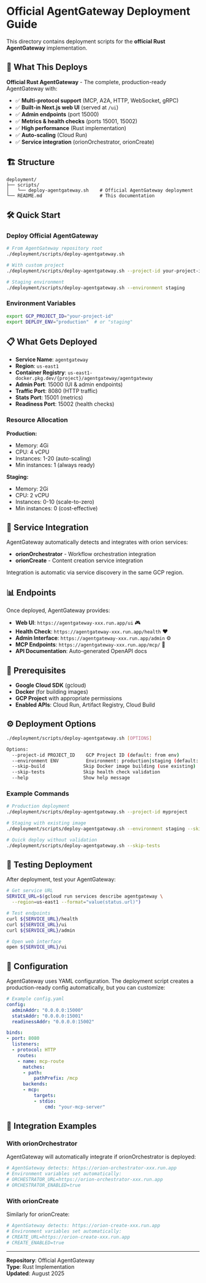 # Official AgentGateway Deployment Guide

This directory contains deployment scripts for the **official Rust AgentGateway** implementation.

## 🚀 What This Deploys

**Official Rust AgentGateway** - The complete, production-ready AgentGateway with:

- ✅ **Multi-protocol support** (MCP, A2A, HTTP, WebSocket, gRPC)
- ✅ **Built-in Next.js web UI** (served at `/ui`)
- ✅ **Admin endpoints** (port 15000)
- ✅ **Metrics & health checks** (ports 15001, 15002)
- ✅ **High performance** (Rust implementation)
- ✅ **Auto-scaling** (Cloud Run)
- ✅ **Service integration** (orionOrchestrator, orionCreate)

## 🏗️ Structure

```
deployment/
├── scripts/
│   └── deploy-agentgateway.sh    # Official AgentGateway deployment
└── README.md                     # This documentation
```

## 🛠️ Quick Start

### Deploy Official AgentGateway

```bash
# From AgentGateway repository root
./deployment/scripts/deploy-agentgateway.sh

# With custom project
./deployment/scripts/deploy-agentgateway.sh --project-id your-project-id

# Staging environment
./deployment/scripts/deploy-agentgateway.sh --environment staging
```

### Environment Variables

```bash
export GCP_PROJECT_ID="your-project-id"
export DEPLOY_ENV="production"  # or "staging"
```

## 📋 What Gets Deployed

- **Service Name**: `agentgateway`
- **Region**: `us-east1` 
- **Container Registry**: `us-east1-docker.pkg.dev/{project}/agentgateway/agentgateway`
- **Admin Port**: 15000 (UI & admin endpoints)
- **Traffic Port**: 8080 (HTTP traffic)
- **Stats Port**: 15001 (metrics)
- **Readiness Port**: 15002 (health checks)

### Resource Allocation

**Production:**
- Memory: 4Gi
- CPU: 4 vCPU
- Instances: 1-20 (auto-scaling)
- Min instances: 1 (always ready)

**Staging:**
- Memory: 2Gi
- CPU: 2 vCPU
- Instances: 0-10 (scale-to-zero)
- Min instances: 0 (cost-effective)

## 🔗 Service Integration

AgentGateway automatically detects and integrates with orion services:
- **orionOrchestrator** - Workflow orchestration integration
- **orionCreate** - Content creation service integration

Integration is automatic via service discovery in the same GCP region.

## 📊 Endpoints

Once deployed, AgentGateway provides:

- **Web UI**: `https://agentgateway-xxx.run.app/ui` 🎮
- **Health Check**: `https://agentgateway-xxx.run.app/health` ❤️
- **Admin Interface**: `https://agentgateway-xxx.run.app/admin` ⚙️
- **MCP Endpoints**: `https://agentgateway-xxx.run.app/mcp/` 🤖
- **API Documentation**: Auto-generated OpenAPI docs

## 🎯 Prerequisites

- **Google Cloud SDK** (gcloud)
- **Docker** (for building images)
- **GCP Project** with appropriate permissions
- **Enabled APIs**: Cloud Run, Artifact Registry, Cloud Build

## ⚙️ Deployment Options

```bash
./deployment/scripts/deploy-agentgateway.sh [OPTIONS]

Options:
  --project-id PROJECT_ID    GCP Project ID (default: from env)
  --environment ENV          Environment: production|staging (default: production)
  --skip-build              Skip Docker image building (use existing)
  --skip-tests              Skip health check validation
  --help                    Show help message
```

### Example Commands

```bash
# Production deployment
./deployment/scripts/deploy-agentgateway.sh --project-id myproject

# Staging with existing image
./deployment/scripts/deploy-agentgateway.sh --environment staging --skip-build

# Quick deploy without validation
./deployment/scripts/deploy-agentgateway.sh --skip-tests
```

## 🧪 Testing Deployment

After deployment, test your AgentGateway:

```bash
# Get service URL
SERVICE_URL=$(gcloud run services describe agentgateway \
  --region=us-east1 --format="value(status.url)")

# Test endpoints
curl ${SERVICE_URL}/health
curl ${SERVICE_URL}/ui
curl ${SERVICE_URL}/admin

# Open web interface
open ${SERVICE_URL}/ui
```

## 🔧 Configuration

AgentGateway uses YAML configuration. The deployment script creates a production-ready config automatically, but you can customize:

```yaml
# Example config.yaml
config:
  adminAddr: "0.0.0.0:15000"
  statsAddr: "0.0.0.0:15001" 
  readinessAddr: "0.0.0.0:15002"

binds:
- port: 8080
  listeners:
  - protocol: HTTP
    routes:
    - name: mcp-route
      matches:
      - path:
          pathPrefix: /mcp
      backends:
      - mcp:
          targets:
          - stdio:
              cmd: "your-mcp-server"
```

## 🚀 Integration Examples

### With orionOrchestrator
AgentGateway will automatically integrate if orionOrchestrator is deployed:

```bash
# AgentGateway detects: https://orion-orchestrator-xxx.run.app
# Environment variables set automatically:
# ORCHESTRATOR_URL=https://orion-orchestrator-xxx.run.app
# ORCHESTRATOR_ENABLED=true
```

### With orionCreate
Similarly for orionCreate:

```bash
# AgentGateway detects: https://orion-create-xxx.run.app  
# Environment variables set automatically:
# CREATE_URL=https://orion-create-xxx.run.app
# CREATE_ENABLED=true
```

---

**Repository**: Official AgentGateway  
**Type**: Rust Implementation  
**Updated**: August 2025

